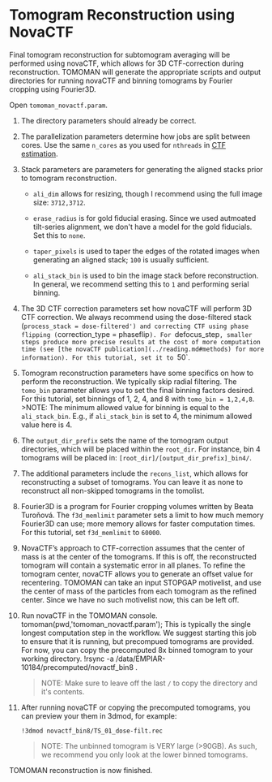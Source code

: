 # Tomogram Reconstruction using NovaCTF

Final tomogram reconstruction for subtomogram averaging will be performed using novaCTF, which allows for 3D CTF-correction during reconstruction.
TOMOMAN will generate the appropriate scripts and output directories for running novaCTF and binning tomograms by Fourier cropping using Fourier3D.

Open `tomoman_novactf.param`.

1. The directory parameters should already be correct.

2. The parallelization parameters determine how jobs are split between cores.
Use the same `n_cores` as you used for `nthreads` in [CTF estimation](#ctf-estimation).

3. Stack parameters are parameters for generating the aligned stacks prior to tomogram reconstruction.

    - `ali_dim` allows for resizing, though I recommend using the full image size: `3712,3712`.

    - `erase_radius` is for gold fiducial erasing. Since we used autmoated tilt-series alignment, we don't have a model for the gold fiducials. Set this to `none`.

    - `taper_pixels` is used to taper the edges of the rotated images when generating an aligned stack; `100` is usually sufficient.

    - `ali_stack_bin` is used to bin the image stack before reconstruction.
      In general, we recommend setting this to `1` and performing serial binning.

4. The 3D CTF correction parameters set how novaCTF will perform 3D CTF correction.
We always recommend using the dose-filtered stack (`process_stack = dose-filtered') and correcting CTF using phase flipping (`correction_type = phaseflip`).
For `defocus_step`, smaller steps produce more precise results at the cost of more computation time (see [the novaCTF publication](../reading.md#methods) for more information).
For this tutorial, set it to `50`.

5. Tomogram reconstruction parameters have some specifics on how to perform the reconstruction.
We typically skip radial filtering.
The `tomo_bin` parameter allows you to set the final binning factors desired. 
For this tutorial, set binnings of 1, 2, 4, and 8 with `tomo_bin = 1,2,4,8`.
        >NOTE: The minimum allowed value for binning is equal to the `ali_stack_bin`. E.g., if `ali_stack_bin` is set to 4, the minimum allowed value here is 4.

7. The `output_dir_prefix` sets the name of the tomogram output directories, which will be placed within the `root_dir`.
For instance, bin 4 tomograms will be placed in: `[root_dir]/[output_dir_prefix]_bin4/`.

8. The additional parameters include the `recons_list`, which allows for reconstructing a subset of tomograms.
You can leave it as none to reconstruct all non-skipped tomograms in the tomolist.

9. Fourier3D is a program for Fourier cropping volumes written by Beata Turoňová.
The `f3d_memlimit` parameter sets a limit to how much memory Fourier3D can use; more memory allows for faster computation times.
For this tutorial, set `f3d_memlimit` to `60000`.

10. NovaCTF’s approach to CTF-correction assumes that the center of mass is at the center of the tomograms.
If this is off, the reconstructed tomogram will contain a systematic error in all planes.
To refine the tomogram center, novaCTF allows you to generate an offset value for recentering.
TOMOMAN can take an input STOPGAP motivelist, and use the center of mass of the particles from each tomogram as the refined center.
Since we have no such motivelist now, this can be left off.

11. Run novaCTF in the TOMOMAN console.
        tomoman(pwd,'tomoman_novactf.param');
This is typically the single longest computation step in the workflow.
We suggest starting this job to ensure that it is running, but precompued tomograms are provided.
For now, you can copy the precomputed 8x binned tomogram to your working directory.
        !rsync -a /data/EMPIAR-10184/precomputed/novactf_bin8 .
    >NOTE: Make sure to leave off the last `/` to copy the directory and it's contents. 

13. After running novaCTF or copying the precomputed tomograms, you can preview your them in 3dmod, for example:

        !3dmod novactf_bin8/TS_01_dose-filt.rec

    >NOTE: The unbinned tomogram is VERY large (>90GB). As such, we recommend you only look at the lower binned tomograms. 

TOMOMAN reconstruction is now finished.
